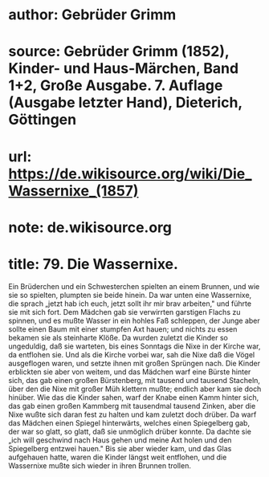 # author: Gebrüder Grimm
# source: Gebrüder Grimm (1852), Kinder- und Haus-Märchen, Band 1+2, Große Ausgabe. 7. Auflage (Ausgabe letzter Hand), Dieterich, Göttingen
# url: https://de.wikisource.org/wiki/Die_Wassernixe_(1857)
# note: de.wikisource.org
# title: 79. Die Wassernixe.

Ein Brüderchen und ein Schwesterchen spielten an einem Brunnen, und wie sie so spielten, plumpten sie beide hinein. Da war unten eine Wassernixe, die sprach „jetzt hab ich euch, jetzt sollt ihr mir brav arbeiten," und führte sie mit sich fort. Dem Mädchen gab sie verwirrten garstigen Flachs zu spinnen, und es mußte Wasser in ein hohles Faß schleppen, der Junge aber sollte einen Baum mit einer stumpfen Axt hauen; und nichts zu essen bekamen sie als steinharte Klöße. Da wurden zuletzt die Kinder so ungeduldig, daß sie warteten, bis eines Sonntags die Nixe in der Kirche war, da entflohen sie. Und als die Kirche vorbei war, sah die Nixe daß die Vögel ausgeflogen waren, und setzte ihnen mit großen Sprüngen nach. Die Kinder erblickten sie aber von weitem, und das Mädchen warf eine Bürste hinter sich, das gab einen großen Bürstenberg, mit tausend und tausend Stacheln, über den die Nixe mit großer Müh klettern mußte; endlich aber kam sie doch hinüber. Wie das die Kinder sahen, warf der Knabe einen Kamm hinter sich, das gab einen großen Kammberg mit tausendmal tausend Zinken, aber die Nixe wußte sich daran fest zu halten und kam zuletzt doch drüber. Da warf das Mädchen einen Spiegel hinterwärts, welches einen Spiegelberg gab, der war so glatt, so glatt, daß sie unmöglich drüber konnte. Da dachte sie „ich will geschwind nach Haus gehen und meine Axt holen und den Spiegelberg entzwei hauen." Bis sie aber wieder kam, und das Glas aufgehauen hatte, waren die Kinder längst weit entflohen, und die Wassernixe mußte sich wieder in ihren Brunnen trollen. 

